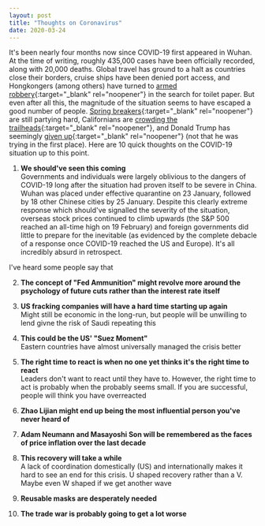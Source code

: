```yaml
---
layout: post
title: "Thoughts on Coronavirus"
date: 2020-03-24
---
```


It\'s been nearly four months now since COVID-19 first appeared in Wuhan. At the time of writing, roughly 435,000 cases have been officially recorded, along with 20,000 deaths. Global travel has ground to a halt as countries close their borders, cruise ships have been denied port access, and Hongkongers (among others) have turned to [armed robbery](https://www.scmp.com/news/hong-kong/law-and-crime/article/3050907/armed-gang-steals-hk1000-toilet-paper-coronavirus){:target="_blank" rel="noopener"} in the search for toilet paper. But even after all this, the magnitude of the situation seems to have escaped a good number of people. [Spring breakers](https://www.usatoday.com/story/travel/destinations/2020/03/19/spring-break-beaches-florida-look-packed-despite-coronavirus-spread/2873248001/){:target="_blank" rel="noopener"} are still partying hard, Californians are [crowding the trailheads](https://www.wsj.com/articles/no-californians-sheltering-in-place-doesnt-include-hiking-in-crowds-11585065557){:target="_blank" rel="noopener"}, and Donald Trump has seemingly [given up](https://twitter.com/realDonaldTrump/status/1241935285916782593/){:target="_blank" rel="noopener"} (not that he was trying in the first place). Here are 10 quick thoughts on the COVID-19 situation up to this point.

1. **We should've seen this coming**  
Governments and individuals were largely oblivious to the dangers of COVID-19 long after the situation had proven itself to be severe in China. Wuhan was placed under effective quarantine on 23 January, followed by 18 other Chinese cities by 25 January. Despite this clearly extreme response which should\'ve signalled the severity of the situation, overseas stock prices continued to climb upwards (the S&P 500 reached an all-time high on 19 February) and foreign governments did little to prepare for the inevitable (as evidenced by the complete debacle of a response once COVID-19 reached the US and Europe). It\'s all incredibly absurd in retrospect.

I've heard some people say that 

2. **The concept of "Fed Ammunition" might revolve more around the psychology of future cuts rather than the interest rate itself**


3. **US fracking companies will have a hard time starting up again**  
Might still be economic in the long-run, but people will be unwilling to lend givne the risk of Saudi repeating this

4. **This could be the US' "Suez Moment"**  
Eastern countries have almost universally managed the crisis better

5. **The right time to react is when no one yet thinks it's the right time to react**  
Leaders don't want to react until they have to. However, the right time to act is probably when the probably seems small. If you are successful, people will think you have overreacted

6. **Zhao Lijian might end up being the most influential person you've never heard of**

7. **Adam Neumann and Masayoshi Son will be remembered as the faces of price inflation over the last decade**

8. **This recovery will take a while**  
A lack of coordination domestically (US) and internationally makes it hard to see an end for this crisis. U shaped recovery rather than a V. Maybe even W shaped if we get another wave

9. **Reusable masks are desperately needed**

10. **The trade war is probably going to get a lot worse**
